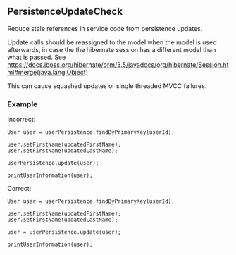 ## PersistenceUpdateCheck

Reduce stale references in service code from persistence updates.

Update calls should be reassigned to the model when the model is used
afterwards, in case the the hibernate session has a different model than what is
passed.
See https://docs.jboss.org/hibernate/orm/3.5/javadocs/org/hibernate/Session.html#merge(java.lang.Object)

This can cause squashed updates or single threaded MVCC failures.

### Example

Incorrect:

```
User user = userPersistence.findByPrimaryKey(userId);

user.setFirstName(updatedFirstName);
user.setFirstName(updatedLastName);

userPersistence.update(user);

printUserInformation(user);
```

Correct:

```
User user = userPersistence.findByPrimaryKey(userId);

user.setFirstName(updatedFirstName);
user.setFirstName(updatedLastName);

user = userPersistence.update(user);

printUserInformation(user);
```
